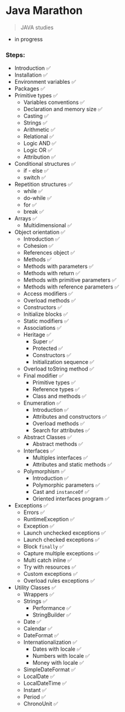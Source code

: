# Java Marathon

> JAVA studies

- in progress


### Steps:

- Introduction :white_check_mark:
- Installation :white_check_mark:
- Environment variables :white_check_mark:
- Packages :white_check_mark:
- Primitive types :white_check_mark:
  - Variables conventions :white_check_mark:
  - Declaration and memory size :white_check_mark:
  - Casting :white_check_mark:
  - Strings :white_check_mark:
  - Arithmetic :white_check_mark:
  - Relational :white_check_mark:
  - Logic AND :white_check_mark:
  - Logic OR :white_check_mark:
  - Attribution :white_check_mark:
- Conditional structures :white_check_mark:
  - if - else :white_check_mark:
  - switch :white_check_mark:
- Repetition structures :white_check_mark:
  - while :white_check_mark:
  - do-while :white_check_mark:
  - for :white_check_mark:
  - break :white_check_mark:
- Arrays :white_check_mark:
  - Multidimensional :white_check_mark:
- Object orientation :white_check_mark:
  - Introduction :white_check_mark:
  - Cohesion :white_check_mark:
  - References object :white_check_mark:
  - Methods :white_check_mark:
  - Methods with parameters :white_check_mark:
  - Methods with return :white_check_mark:
  - Methods with primitive parameters :white_check_mark:
  - Methods with reference parameters :white_check_mark:
  - Access modifiers :white_check_mark:
  - Overload methods :white_check_mark:
  - Constructors :white_check_mark:
  - Initialize blocks :white_check_mark:
  - Static modifiers :white_check_mark:
  - Associations :white_check_mark:
  - Heritage :white_check_mark:
    - Super :white_check_mark:
    - Protected :white_check_mark:
    - Constructors :white_check_mark:
    - Initialization sequence :white_check_mark:
  - Overload toString method :white_check_mark:
  - Final modifier :white_check_mark:
    - Primitive types :white_check_mark:
    - Reference types :white_check_mark:
    - Class and methods :white_check_mark:
  - Enumeration :white_check_mark:
    - Introduction :white_check_mark:
    - Attributes and constructors :white_check_mark:
    - Overload methods :white_check_mark:
    - Search for attributes :white_check_mark:
  - Abstract Classes :white_check_mark:
    - Abstract methods :white_check_mark:
  - Interfaces :white_check_mark:
    - Multiples interfaces :white_check_mark:
    - Attributes and static methods :white_check_mark:
  - Polymorphism :white_check_mark:
    - Introduction :white_check_mark:
    - Polymorphic parameters :white_check_mark:
    - Cast and `instanceOf` :white_check_mark:
    - Oriented interfaces program :white_check_mark:
- Exceptions :white_check_mark:
  - Errors :white_check_mark:
  - RuntimeException :white_check_mark:
  - Exception :white_check_mark:
  - Launch unchecked exceptions :white_check_mark:
  - Launch checked exceptions :white_check_mark:
  - Block `finally` :white_check_mark:
  - Capture multiple exceptions :white_check_mark:
  - Multi catch inline :white_check_mark:
  - Try with resources :white_check_mark:
  - Custom exceptions :white_check_mark:
  - Overload rules exceptions :white_check_mark:
- Utility Classes :white_check_mark:
  - Wrappers :white_check_mark:
  - Strings :white_check_mark:
    - Performance :white_check_mark:
    - StringBuilder :white_check_mark:
  - Date :white_check_mark:
  - Calendar :white_check_mark:
  - DateFormat :white_check_mark:
  - Internationalization :white_check_mark:
    - Dates with locale :white_check_mark:
    - Numbers with locale :white_check_mark:
    - Money with locale :white_check_mark:
  - SimpleDateFormat :white_check_mark:
  - LocalDate :white_check_mark:
  - LocalDateTime :white_check_mark:
  - Instant :white_check_mark:
  - Period :white_check_mark:
  - ChronoUnit :white_check_mark: